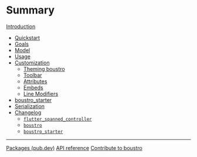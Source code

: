 # Summary

[Introduction](introduction.md)

- [Quickstart]()
- [Goals](goals.md)
- [Model](model.md)
- [Usage]()
- [Customization](customization.md)
  - [Theming boustro]()
  - [Toolbar]()
  - [Attributes]()
  - [Embeds]()
  - [Line Modifiers]()
- [boustro\_starter](boustro_starter.md)
- [Serialization]()
- [Changelog](changelog.md)
  - [`flutter_spanned_controller`](changelog/fsp.md)
  - [`boustro`](changelog/boustro.md)
  - [`boustro_starter`](changelog/boustro_starter.md)

---

[Packages (pub.dev)](packages.md)
[API reference](api_reference.md)
[Contribute to boustro](contributing.md)
